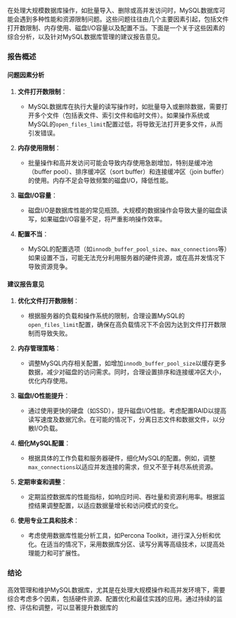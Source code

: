在处理大规模数据库操作，如批量导入、删除或高并发访问时，MySQL数据库可能会遇到多种性能和资源限制问题。这些问题往往由几个主要因素引起，包括文件打开数限制、内存使用、磁盘I/O容量以及配置不当。下面是一个关于这些因素的综合分析，以及针对MySQL数据库管理的建议报告意见。

### 报告概述

#### 问题因素分析

1. **文件打开数限制**：
   - MySQL数据库在执行大量的读写操作时，如批量导入或删除数据，需要打开多个文件（包括表文件、索引文件和临时文件）。如果操作系统或MySQL的`open_files_limit`配置过低，将导致无法打开更多文件，从而引发错误。

2. **内存使用限制**：
   - 批量操作和高并发访问可能会导致内存使用急剧增加，特别是缓冲池（buffer pool）、排序缓冲区（sort buffer）和连接缓冲区（join buffer）的使用。内存不足会导致频繁的磁盘I/O，降低性能。

3. **磁盘I/O容量**：
   - 磁盘I/O是数据库性能的常见瓶颈。大规模的数据操作会导致大量的磁盘读写，如果磁盘I/O容量不足，将严重影响操作效率。

4. **配置不当**：
   - MySQL的配置选项（如`innodb_buffer_pool_size`、`max_connections`等）如果设置不当，可能无法充分利用服务器的硬件资源，或在高并发情况下导致资源竞争。

#### 建议报告意见

1. **优化文件打开数限制**：
   - 根据服务器的负载和操作系统的限制，合理设置MySQL的`open_files_limit`配置，确保在高负载情况下不会因为达到文件打开数限制而导致失败。

2. **内存管理策略**：
   - 调整MySQL内存相关配置，如增加`innodb_buffer_pool_size`以缓存更多数据，减少对磁盘的访问需求。同时，合理设置排序和连接缓冲区大小，优化内存使用。

3. **磁盘I/O性能提升**：
   - 通过使用更快的硬盘（如SSD），提升磁盘I/O性能。考虑配置RAID以提高读写速度及数据冗余。在可能的情况下，分离日志文件和数据文件，以分散I/O负载。

4. **细化MySQL配置**：
   - 根据具体的工作负载和服务器硬件，细化MySQL的配置。例如，调整`max_connections`以适应并发连接的需求，但又不至于耗尽系统资源。

5. **定期审查和调整**：
   - 定期监控数据库的性能指标，如响应时间、吞吐量和资源利用率。根据监控结果调整配置，以适应数据量增长和访问模式的变化。

6. **使用专业工具和技术**：
   - 考虑使用数据库性能分析工具，如Percona Toolkit，进行深入分析和优化。在适当的情况下，采用数据库分区、读写分离等高级技术，以提高处理能力和可扩展性。

### 结论

高效管理和维护MySQL数据库，尤其是在处理大规模操作和高并发环境下，需要综合考虑多个因素，包括硬件资源、配置优化和最佳实践的应用。通过持续的监控、评估和调整，可以显著提升数据库的
